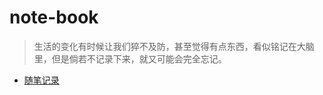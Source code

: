 # note-book

> 生活的变化有时候让我们猝不及防，甚至觉得有点东西，看似铭记在大脑里，但是倘若不记录下来，就又可能会完全忘记。

- [随笔记录](https://github.com/shangwenhe/note-book/issues/1)

